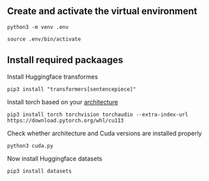 ## Create and activate the virtual environment

```
python3 -m venv .env

source .env/bin/activate
```

## Install required packaages

Install Huggingface transformes
```
pip3 install "transformers[sentencepiece]"
```

Install torch based on your [architecture](https://pytorch.org/get-started/locally/)
```
pip3 install torch torchvision torchaudio --extra-index-url https://download.pytorch.org/whl/cu113
```

Check whether architecture and Cuda versions are installed properly

```
python3 cuda.py
```

Now install Huggingface datasets
```
pip3 install datasets
```